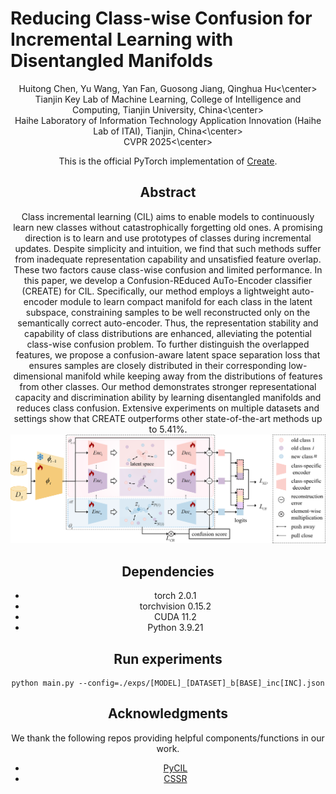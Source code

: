 # Reducing Class-wise Confusion for Incremental Learning with Disentangled Manifolds
<center>Huitong Chen, Yu Wang, Yan Fan, Guosong Jiang, Qinghua Hu<\center>
<center>Tianjin Key Lab of Machine Learning, College of Intelligence and Computing, Tianjin University, China<\center>
<center>Haihe Laboratory of Information Technology Application Innovation (Haihe Lab of ITAI), Tianjin, China<\center>
<center>CVPR 2025<\center>

This is the official PyTorch implementation of [Create](https://arxiv.org/abs/2503.17677).

## Abstract
Class incremental learning (CIL) aims to enable models to continuously learn new classes without catastrophically forgetting old ones. A promising direction is to learn and use prototypes of classes during incremental updates. Despite simplicity and intuition, we find that such methods suffer from inadequate representation capability and unsatisfied feature overlap. These two factors cause class-wise confusion and limited performance. In this paper, we develop a Confusion-REduced AuTo-Encoder classifier (CREATE) for CIL. Specifically, our method employs a lightweight auto-encoder module to learn compact manifold for each class in the latent subspace, constraining samples to be well reconstructed only on the semantically correct auto-encoder. Thus, the representation stability and capability of class distributions are enhanced, alleviating the potential class-wise confusion problem. To further distinguish the overlapped features, we propose a confusion-aware latent space separation loss that ensures samples are closely distributed in their corresponding low-dimensional manifold while keeping away from the distributions of features from other classes. Our method demonstrates stronger representational capacity and discrimination ability by learning disentangled manifolds and reduces class confusion. Extensive experiments on multiple datasets and settings show that CREATE outperforms other state-of-the-art methods up to $5.41\%$. 
![](./model.png)

## Dependencies
+ torch 2.0.1
+ torchvision 0.15.2
+ CUDA 11.2
+ Python 3.9.21

## Run experiments
```
python main.py --config=./exps/[MODEL]_[DATASET]_b[BASE]_inc[INC].json
```

## Acknowledgments
We thank the following repos providing helpful components/functions in our work.
+ [PyCIL](https://github.com/G-U-N/PyCIL)
+ [CSSR](https://github.com/xyzedd/CSSR)
